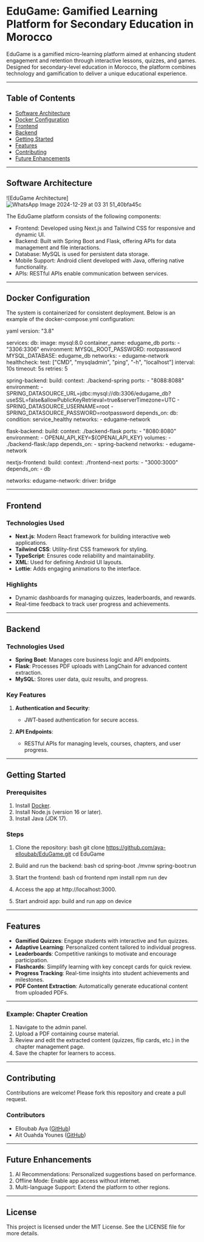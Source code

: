 ﻿# EduGame: Gamified Learning Platform for Secondary Education in Morocco

<div align="center"
  <img src="https://github-production-user-asset-6210df.s3.amazonaws.com/152920860/399134797-ffacb129-d7aa-4b10-8103-3982691f3b71.jpg?X-Amz-Algorithm=AWS4-HMAC-SHA256&X-Amz-Credential=AKIAVCODYLSA53PQK4ZA%2F20241229%2Fus-east-1%2Fs3%2Faws4_request&X-Amz-Date=20241229T122222Z&X-Amz-Expires=300&X-Amz-Signature=0e65b685c6b7900f281efc203a678e1d16522e1b0a3bd555b2570daf4b9c0542&X-Amz-SignedHeaders=host" width="300" alt="EduGame Logo">
</div>
EduGame is a gamified micro-learning platform aimed at enhancing student engagement and retention through interactive lessons, quizzes, and games. Designed for secondary-level education in Morocco, the platform combines technology and gamification to deliver a unique educational experience.

---

## Table of Contents

- [Software Architecture](#software-architecture)
- [Docker Configuration](#docker-configuration)
- [Frontend](#frontend)
- [Backend](#backend)
- [Getting Started](#getting-started)
- [Features](#features)
- [Contributing](#contributing)
- [Future Enhancements](#future-enhancements)

---

## Software Architecture

![EduGame Architecture]![WhatsApp Image 2024-12-29 at 03 31 51_40bfa45c](https://github.com/user-attachments/assets/c9bbde5b-7904-4613-9fe2-424f01733194)


The EduGame platform consists of the following components:

- Frontend: Developed using Next.js and Tailwind CSS for responsive and dynamic UI.
- Backend: Built with Spring Boot and Flask, offering APIs for data management and file interactions.
- Database: MySQL is used for persistent data storage.
- Mobile Support: Android client developed with Java, offering native functionality.
- APIs: RESTful APIs enable communication between services.

---

## Docker Configuration

The system is containerized for consistent deployment. Below is an example of the docker-compose.yml configuration:

yaml
version: "3.8"

services:
  db:
    image: mysql:8.0
    container_name: edugame_db
    ports:
      - "3306:3306"
    environment:
      MYSQL_ROOT_PASSWORD: rootpassword
      MYSQL_DATABASE: edugame_db
    networks:
      - edugame-network
    healthcheck:
      test: ["CMD", "mysqladmin", "ping", "-h", "localhost"]
      interval: 10s
      timeout: 5s
      retries: 5

  spring-backend:
    build:
      context: ./backend-spring
    ports:
      - "8088:8088"
    environment:
      - SPRING_DATASOURCE_URL=jdbc:mysql://db:3306/edugame_db?useSSL=false&allowPublicKeyRetrieval=true&serverTimezone=UTC
      - SPRING_DATASOURCE_USERNAME=root
      - SPRING_DATASOURCE_PASSWORD=rootpassword
    depends_on:
      db:
        condition: service_healthy
    networks:
      - edugame-network

  flask-backend:
    build:
      context: ./backend-flask
    ports:
      - "8080:8080"
    environment:
      - OPENAI_API_KEY=${OPENAI_API_KEY}
    volumes:
      - ./backend-flask:/app
    depends_on:
      - spring-backend
    networks:
      - edugame-network

  nextjs-frontend:
    build:
      context: ./frontend-next
    ports:
      - "3000:3000"
    depends_on:
      - db

networks:
  edugame-network:
    driver: bridge



---

## Frontend

### Technologies Used

- **Next.js**: Modern React framework for building interactive web applications.
- **Tailwind CSS**: Utility-first CSS framework for styling.
- **TypeScript**: Ensures code reliability and maintainability.
- **XML**: Used for defining Android UI layouts.
- **Lottie**: Adds engaging animations to the interface.

### Highlights

- Dynamic dashboards for managing quizzes, leaderboards, and rewards.
- Real-time feedback to track user progress and achievements.

---

## Backend

### Technologies Used

- **Spring Boot**: Manages core business logic and API endpoints.
- **Flask**: Processes PDF uploads with LangChain for advanced content extraction.
- **MySQL**: Stores user data, quiz results, and progress.

### Key Features

1. **Authentication and Security**:
   - JWT-based authentication for secure access.

2. **API Endpoints**:
   - RESTful APIs for managing levels, courses, chapters, and user progress.

---

## Getting Started

### Prerequisites

1. Install [Docker](https://www.docker.com/).
2. Install Node.js (version 16 or later).
3. Install Java (JDK 17).

### Steps

1. Clone the repository:
   bash
   git clone https://github.com/aya-elloubab/EduGame.git
   cd EduGame
   

2. Build and run the backend:
   bash
   cd spring-boot
   ./mvnw spring-boot:run
   

3. Start the frontend:
   bash
   cd frontend
   npm install
   npm run dev
   

4. Access the app at http://localhost:3000.
5. Start android app:
     build and run app on device

---

## Features

- **Gamified Quizzes**: Engage students with interactive and fun quizzes.
- **Adaptive Learning**: Personalized content tailored to individual progress.
- **Leaderboards**: Competitive rankings to motivate and encourage participation.
- **Flashcards**: Simplify learning with key concept cards for quick review.
- **Progress Tracking**: Real-time insights into student achievements and milestones.
- **PDF Content Extraction**: Automatically generate educational content from uploaded PDFs.


---
### Example: Chapter Creation
1. Navigate to the admin panel.
2. Upload a PDF containing course material.
3. Review and edit the extracted content (quizzes, flip cards, etc.) in the chapter management page.
4. Save the chapter for learners to access.
---
## Contributing

Contributions are welcome! Please fork this repository and create a pull request.

### Contributors

- Elloubab Aya ([GitHub](https://github.com/aya-elloubab))
- Ait Ouahda Younes ([GitHub](https://github.com/YounesAO))

---

## Future Enhancements

1. AI Recommendations: Personalized suggestions based on performance.
2. Offline Mode: Enable app access without internet.
3. Multi-language Support: Extend the platform to other regions.

---

## License

This project is licensed under the MIT License. See the LICENSE file for more details.
